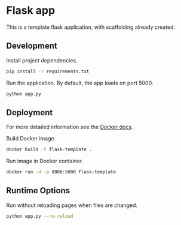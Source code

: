 # Flask app
This is a template flask application, with scaffolding already created.

## Development
Install project dependencies.
```bash
pip install -r requirements.txt
```

Run the application. By default, the app loads on port 5000.
```bash
python app.py
```

## Deployment
For more detailed information see the [Docker docs](https://docs.docker.com/language/python/).

Build Docker image.
```bash
docker build -t flask-template . 
```

Run image in Docker container.
```bash
docker run -d -p 8000:5000 flask-template
```


## Runtime Options
Run without reloading pages when files are changed.
```bash
python app.py --no-reload
```